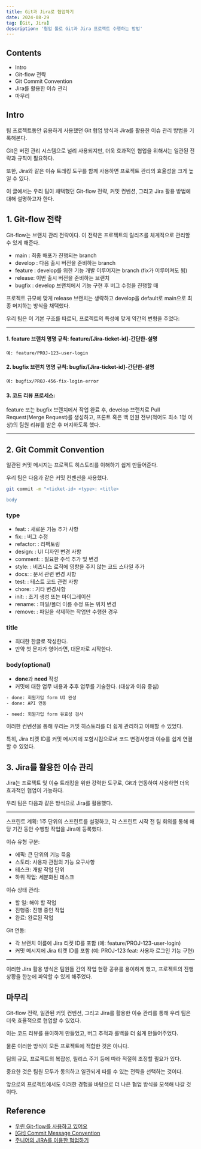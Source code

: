 ```yaml
---
title: Git과 Jira로 협업하기
date: 2024-08-29
tag: [Git, Jira]
description: '협업 툴로 Git과 Jira 프로젝트 수행하는 방법'
---
```


## Contents

-   Intro
-   Git-flow 전략
-   Git Commit Convention
-   Jira를 활용한 이슈 관리
-   마무리

## Intro

팀 프로젝트동안 유용하게 사용했던 Git 협업 방식과 Jira를 활용한 이슈 관리 방법을 기록해본다.

Git은 버전 관리 시스템으로 널리 사용되지만, 더욱 효과적인 협업을 위해서는 일관된 전략과 규칙이 필요하다.

또한, Jira와 같은 이슈 트래킹 도구를 함께 사용하면 프로젝트 관리의 효율성을 크게 높일 수 있다.

이 글에서는 우리 팀이 채택했던 Git-flow 전략, 커밋 컨벤션, 그리고 Jira 활용 방법에 대해 설명하고자 한다.

## 1. Git-flow 전략

Git-flow는 브랜치 관리 전략이다. 이 전략은 프로젝트의 릴리즈를 체계적으로 관리할 수 있게 해준다.

-   main : 최종 배포가 진행되는 branch
-   develop : 다음 출시 버전을 준비하는 branch
-   feature : develop를 위한 기능 개발 이루어지는 branch (fix가 이루어져도 됨)
-   release: 이번 출시 버전을 준비하는 브랜치
-   bugfix : develop 브랜치에서 기능 구현 후 버그 수정을 진행할 때

프로젝트 규모에 맞게 release 브랜치는 생략하고 develop을 default로 main으로 최종 머지하는 방식을 채택했다.

우리 팀은 이 기본 구조를 따르되, 프로젝트의 특성에 맞게 약간의 변형을 주었다:

<hr>

#### 1. feature 브랜치 명명 규칙: feature/[Jira-ticket-id]-간단한-설명

    예: feature/PROJ-123-user-login

#### 2. bugfix 브랜치 명명 규칙: bugfix/[Jira-ticket-id]-간단한-설명

    예: bugfix/PROJ-456-fix-login-error

#### 3. 코드 리뷰 프로세스:

feature 또는 bugfix 브랜치에서 작업 완료 후, develop 브랜치로 Pull Request(Merge Request)를 생성하고,
프론트 혹은 백 인원 전부(적어도 최소 1명 이상)의 팀원 리뷰를 받은 후 머지하도록 했다.

<hr>

## 2. Git Commit Convention

일관된 커밋 메시지는 프로젝트 히스토리를 이해하기 쉽게 만들어준다.

우리 팀은 다음과 같은 커밋 컨벤션을 사용했다.

```bash
git commit -m "<ticket-id> <type>: <title>

body
```

### type

-   feat: : 새로운 기능 추가 사항
-   fix: : 버그 수정
-   refactor: : 리팩토링
-   design: : UI 디자인 변경 사항
-   comment: : 필요한 주석 추가 및 변경
-   style: : 비즈니스 로직에 영향을 주지 않는 코드 스타일 추가
-   docs: : 문서 관련 변경 사항
-   test: : 테스트 코드 관련 사항
-   chore: : 기타 변경사항
-   init: : 초기 생성 또는 마이그레이션
-   rename: : 파일/폴더 이름 수정 또는 위치 변경
-   remove: : 파일을 삭제하는 작업만 수행한 경우

### title

-   최대한 한글로 작성한다.
-   만약 첫 문자가 영어라면, 대문자로 시작한다.

### body(optional)

-   **done**과 **need** 작성
-   커밋에 대한 업무 내용과 추후 업무를 기술한다. (대상과 이유 중심)

```bash
- done: 회원가입 form UI 완성
- done: API 연동

- need: 회원가입 form 유효성 검사
```

이러한 컨벤션을 통해 우리는 커밋 히스토리를 더 쉽게 관리하고 이해할 수 있었다.

특히, Jira 티켓 ID를 커밋 메시지에 포함시킴으로써 코드 변경사항과 이슈를 쉽게 연결할 수 있었다.

## 3. Jira를 활용한 이슈 관리

Jira는 프로젝트 및 이슈 트래킹을 위한 강력한 도구로, Git과 연동하여 사용하면 더욱 효과적인 협업이 가능하다.

우리 팀은 다음과 같은 방식으로 Jira를 활용했다.

<hr>
스프린트 계획: 1주 단위의 스프린트를 설정하고, 각 스프린트 시작 전 팀 회의를 통해 해당 기간 동안 수행할 작업을 Jira에 등록했다.

이슈 유형 구분:

-   에픽: 큰 단위의 기능 묶음
-   스토리: 사용자 관점의 기능 요구사항
-   테스크: 개발 작업 단위
-   하위 작업: 세분화된 테스크

이슈 상태 관리:

-   할 일: 해야 할 작업
-   진행중: 진행 중인 작업
-   완료: 완료된 작업

Git 연동:

-   각 브랜치 이름에 Jira 티켓 ID를 포함 (예: feature/PROJ-123-user-login)
-   커밋 메시지에 Jira 티켓 ID를 포함 (예: PROJ-123 feat: 사용자 로그인 기능 구현)
<hr>
이러한 Jira 활용 방식은 팀원들 간의 작업 현황 공유를 용이하게 했고, 프로젝트의 진행 상황을 한눈에 파악할 수 있게 해주었다.

## 마무리

Git-flow 전략, 일관된 커밋 컨벤션, 그리고 Jira를 활용한 이슈 관리를 통해 우리 팀은 더욱 효율적으로 협업할 수 있었다.

이는 코드 리뷰를 용이하게 만들었고, 버그 추적과 롤백을 더 쉽게 만들어주었다.

물론 이러한 방식이 모든 프로젝트에 적합한 것은 아니다.

팀의 규모, 프로젝트의 복잡성, 릴리스 주기 등에 따라 적절히 조정할 필요가 있다.

중요한 것은 팀원 모두가 동의하고 일관되게 따를 수 있는 전략을 선택하는 것이다.

앞으로의 프로젝트에서도 이러한 경험을 바탕으로 더 나은 협업 방식을 모색해 나갈 것이다.

## Reference

-   [우린 Git-flow를 사용하고 있어요](https://techblog.woowahan.com/2553/)
-   [[Git] Commit Message Convention](https://velog.io/@archivvonjang/Git-Commit-Message-Convention)
-   [주니어의 JIRA를 이용한 협업하기](https://velog.io/@minyoungdumb/%EC%A3%BC%EB%8B%88%EC%96%B4%EC%9D%98-JIRA%EB%A5%BC-%EC%9D%B4%EC%9A%A9%ED%95%9C-%ED%98%91%EC%97%85%ED%95%98%EA%B8%B0)
